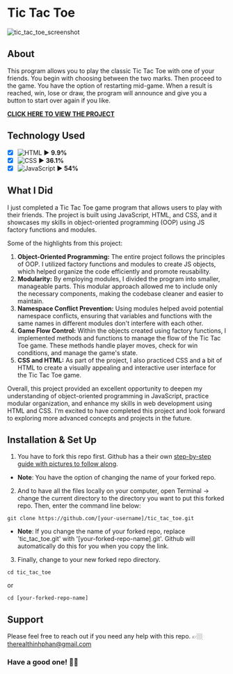 # Tic Tac Toe
![tic_tac_toe_screenshot](https://github.com/teephan91/tic_tac_toe/assets/101987153/0cc7f2b5-6a30-438f-9c7f-71fba263944e)

## About
This program allows you to play the classic Tic Tac Toe with one of your friends. You begin with choosing between the two marks. Then proceed to the game. You have the option of restarting mid-game. When a result is reached, win, lose or draw, the program will announce and give you a button to start over again if you like.

**[CLICK HERE TO VIEW THE PROJECT](https://teephan91.github.io/tic_tac_toe/)**

## Technology Used
- [x] ![HTML](https://img.shields.io/badge/-HTML-000?style=flat&logo=html5&logoColor=394148&color=fac60c) ► **9.9%** 
- [x] ![CSS](https://img.shields.io/badge/-CSS-000?style=flat&logo=css3&logoColor=394148&color=fac60c) ► **36.1%** 
- [x] ![JavaScript](https://img.shields.io/badge/-JavaScript-000?style=flat&logoColor=394148&logo=javascript&color=fac60c) ► **54%**

## What I Did
I just completed a Tic Tac Toe game program that allows users to play with their friends. The project is built using JavaScript, HTML, and CSS, and it showcases my skills in object-oriented programming (OOP) using JS factory functions and modules.

Some of the highlights from this project:

1. **Object-Oriented Programming:** The entire project follows the principles of OOP. I utilized factory functions and modules to create JS objects, which helped organize the code efficiently and promote reusability.
2. **Modularity:** By employing modules, I divided the program into smaller, manageable parts. This modular approach allowed me to include only the necessary components, making the codebase cleaner and easier to maintain.
3. **Namespace Conflict Prevention:** Using modules helped avoid potential namespace conflicts, ensuring that variables and functions with the same names in different modules don't interfere with each other.
4. **Game Flow Control:** Within the objects created using factory functions, I implemented methods and functions to manage the flow of the Tic Tac Toe game. These methods handle player moves, check for win conditions, and manage the game's state.
5. **CSS and HTML:** As part of the project, I also practiced CSS and a bit of HTML to create a visually appealing and interactive user interface for the Tic Tac Toe game.

Overall, this project provided an excellent opportunity to deepen my understanding of object-oriented programming in JavaScript, practice modular organization, and enhance my skills in web development using HTML and CSS. I'm excited to have completed this project and look forward to exploring more advanced concepts and projects in the future.

## Installation & Set Up
1. You have to fork this repo first. Github has a their own [step-by-step guide with pictures to follow along](https://docs.github.com/en/get-started/quickstart/fork-a-repo#forking-a-repository).
- **Note**: You have the option of changing the name of your forked repo.
2. And to have all the files locally on your computer, open Terminal -> change the current directory to the directory you want to put this forked repo. Then, enter the command line below:
```
git clone https://github.com/[your-username]/tic_tac_toe.git
```
- **Note**: If you change the name of your forked repo, replace 'tic_tac_toe.git' with '[your-forked-repo-name].git'. Github will automatically do this for you when you copy the link.
3. Finally, change to your new forked repo directory.
```
cd tic_tac_toe
```
or
```
cd [your-forked-repo-name]
```

## Support
Please feel free to reach out if you need any help with this repo. 👉🏼 therealthinhphan@gmail.com

### Have a good one! 👍🏼